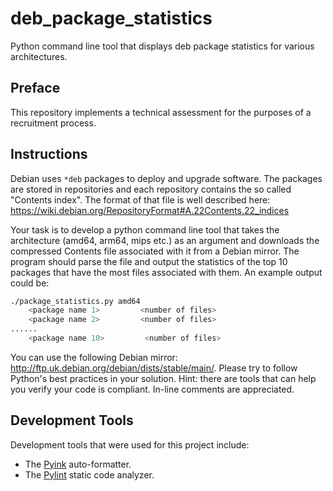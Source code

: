 # deb_package_statistics
Python command line tool that displays deb package statistics for various
architectures.

## Preface

This repository implements a technical assessment for the purposes of a
recruitment process.

## Instructions

Debian uses `*deb` packages to deploy and upgrade software. The packages are
stored in repositories and each repository contains the so called "Contents
index". The format of that file is well described here:
https://wiki.debian.org/RepositoryFormat#A.22Contents.22_indices

Your task is to develop a python command line tool that takes the architecture
(amd64, arm64, mips etc.) as an argument and downloads the compressed Contents
file associated with it from a Debian mirror. The program should parse the file
and output the statistics of the top 10 packages that have the most files
associated with them. An example output could be:

```bash
./package_statistics.py amd64
    <package name 1>         <number of files>
    <package name 2>         <number of files>
......
    <package name 10>         <number of files>
```

You can use the following Debian mirror:
http://ftp.uk.debian.org/debian/dists/stable/main/. Please try to follow
Python's best practices in your solution. Hint: there are tools that can help
you verify your code is compliant. In-line comments are appreciated.

## Development Tools

Development tools that were used for this project include:

- The [Pyink][pyink] auto-formatter.
- The [Pylint][pylint] static code analyzer.

[pyink]: https://github.com/google/pyink
[pylint]: https://pypi.org/project/pylint
